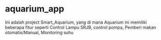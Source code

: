 # aquarium_app
Ini adalah project Smart_Aquarium, yang di mana Aquarium ini memiliki beberapa fitur seperti Control Lampu SRJB, control pompa, Pemberi makan otomatis/Manual, Monitoring suhu
